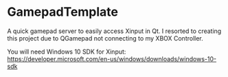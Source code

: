 # GamepadTemplate
A quick gamepad server to easily access Xinput in Qt. I resorted to creating this project due to QGamepad not connecting to my XBOX Controller. 

You will need Windows 10 SDK for Xinput:
https://developer.microsoft.com/en-us/windows/downloads/windows-10-sdk
